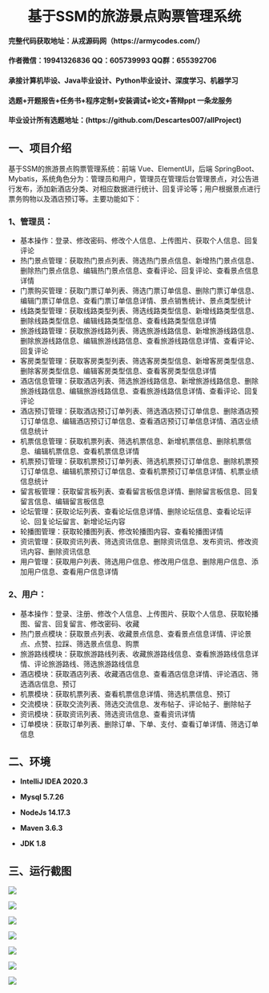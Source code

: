 <p><h1 align="center">基于SSM的旅游景点购票管理系统</h1></p>

<h4> 完整代码获取地址：从戎源码网（https://armycodes.com/） </h4>
<h4> 作者微信：19941326836 QQ：605739993 QQ群：655392706 </h4>
<h4> 承接计算机毕设、Java毕业设计、Python毕业设计、深度学习、机器学习 </h4>
<h4> 选题+开题报告+任务书+程序定制+安装调试+论文+答辩ppt 一条龙服务 </h4>
<h4> 毕业设计所有选题地址：(https://github.com/Descartes007/allProject) </h4>

## 一、项目介绍

基于SSM的旅游景点购票管理系统：前端 Vue、ElementUI，后端 SpringBoot、Mybatis，系统角色分为：管理员和用户，管理员在管理后台管理景点，对公告进行发布，添加新酒店分类、对相应数据进行统计、回复评论等；用户根据景点进行票务购物以及酒店预订等。主要功能如下：

### 1、管理员：

- 基本操作：登录、修改密码、修改个人信息、上传图片、获取个人信息、回复评论
- 热门景点管理：获取热门景点列表、筛选热门景点信息、新增热门景点信息、删除热门景点信息、编辑热门景点信息、查看评论、回复评论、查看景点信息详情
- 门票购买管理：获取门票订单列表、筛选门票订单信息、删除门票订单信息、编辑门票订单信息、查看门票订单信息详情、景点销售统计、景点类型统计
- 线路类型管理：获取线路类型列表、筛选线路类型信息、新增线路类型信息、删除线路类型信息、编辑线路类型信息、查看线路类型信息详情
- 旅游线路管理：获取旅游线路列表、筛选旅游线路信息、新增旅游线路信息、删除旅游线路信息、编辑旅游线路信息、查看旅游线路信息详情、查看评论、回复评论
- 客房类型管理：获取客房类型列表、筛选客房类型信息、新增客房类型信息、删除客房类型信息、编辑客房类型信息、查看客房类型信息详情
- 酒店信息管理：获取酒店列表、筛选旅游线路信息、新增旅游线路信息、删除旅游线路信息、编辑旅游线路信息、查看旅游线路信息详情、查看评论、回复评论
- 酒店预订管理：获取酒店预订订单列表、筛选酒店预订订单信息、删除酒店预订订单信息、编辑酒店预订订单信息、查看酒店预订订单信息详情、酒店业绩信息统计
- 机票信息管理：获取机票列表、筛选机票信息、新增机票信息、删除机票信息、编辑机票信息、查看机票信息详情
- 机票预订管理：获取机票预订订单列表、筛选机票预订订单信息、删除机票预订订单信息、编辑机票预订订单信息、查看机票预订订单信息详情、机票业绩信息统计
- 留言板管理：获取留言板列表、查看留言板信息详情、删除留言板信息、回复留言信息、编辑留言板信息
- 论坛管理：获取论坛列表、查看论坛信息详情、删除论坛信息、查看论坛评论、回复论坛留言、新增论坛内容
- 轮播图管理：获取轮播图列表、修改轮播图内容、查看轮播图详情
- 资讯管理：获取资讯列表、筛选资讯信息、删除资讯信息、发布资讯、修改资讯内容、删除资讯信息
- 用户管理：获取用户列表、筛选用户信息、修改用户信息、删除用户信息、添加用户信息、查看用户信息详情

### 2、用户：

- 基本操作：登录、注册、修改个人信息、上传图片、获取个人信息、获取轮播图、留言、回复留言、修改密码、收藏
- 热门景点模块：获取景点列表、收藏景点信息、查看景点信息详情、评论景点、点赞、拉踩、筛选景点信息、购票
- 旅游路线模块：获取旅游路线列表、收藏旅游路线信息、查看旅游路线信息详情、评论旅游路线、筛选旅游路线信息
- 酒店模块：获取酒店列表、收藏酒店信息、查看酒店信息详情、评论酒店、筛选酒店信息、预订
- 机票模块：获取机票列表、查看机票信息详情、筛选机票信息、预订
- 交流模块：获取交流列表、筛选交流信息、发布帖子、评论帖子、删除帖子
- 资讯模块：获取资讯列表、筛选资讯信息、查看资讯详情
- 订单模块：获取订单列表、删除订单、下单、支付、查看订单详情、筛选订单信息

## 二、环境

- <b>IntelliJ IDEA 2020.3</b>

- <b>Mysql 5.7.26</b>

- <b>NodeJs 14.17.3</b>

- <b>Maven 3.6.3</b>

- <b>JDK 1.8</b>


## 三、运行截图

![](screenshot/1.png)

![](screenshot/2.png)

![](screenshot/3.png)

![](screenshot/4.png)

![](screenshot/5.png)

![](screenshot/6.png)

![](screenshot/7.png)
